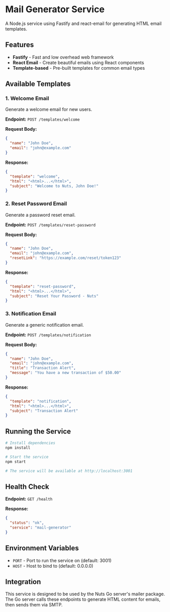 # Mail Generator Service

A Node.js service using Fastify and react-email for generating HTML email templates.

## Features

- **Fastify** - Fast and low overhead web framework
- **React Email** - Create beautiful emails using React components
- **Template-based** - Pre-built templates for common email types

## Available Templates

### 1. Welcome Email
Generate a welcome email for new users.

**Endpoint:** `POST /templates/welcome`

**Request Body:**
```json
{
  "name": "John Doe",
  "email": "john@example.com"
}
```

**Response:**
```json
{
  "template": "welcome",
  "html": "<html>...</html>",
  "subject": "Welcome to Nuts, John Doe!"
}
```

### 2. Reset Password Email
Generate a password reset email.

**Endpoint:** `POST /templates/reset-password`

**Request Body:**
```json
{
  "name": "John Doe",
  "email": "john@example.com",
  "resetLink": "https://example.com/reset/token123"
}
```

**Response:**
```json
{
  "template": "reset-password",
  "html": "<html>...</html>",
  "subject": "Reset Your Password - Nuts"
}
```

### 3. Notification Email
Generate a generic notification email.

**Endpoint:** `POST /templates/notification`

**Request Body:**
```json
{
  "name": "John Doe",
  "email": "john@example.com",
  "title": "Transaction Alert",
  "message": "You have a new transaction of $50.00"
}
```

**Response:**
```json
{
  "template": "notification",
  "html": "<html>...</html>",
  "subject": "Transaction Alert"
}
```

## Running the Service

```bash
# Install dependencies
npm install

# Start the service
npm start

# The service will be available at http://localhost:3001
```

## Health Check

**Endpoint:** `GET /health`

**Response:**
```json
{
  "status": "ok",
  "service": "mail-generator"
}
```

## Environment Variables

- `PORT` - Port to run the service on (default: 3001)
- `HOST` - Host to bind to (default: 0.0.0.0)

## Integration

This service is designed to be used by the Nuts Go server's mailer package. The Go server calls these endpoints to generate HTML content for emails, then sends them via SMTP.